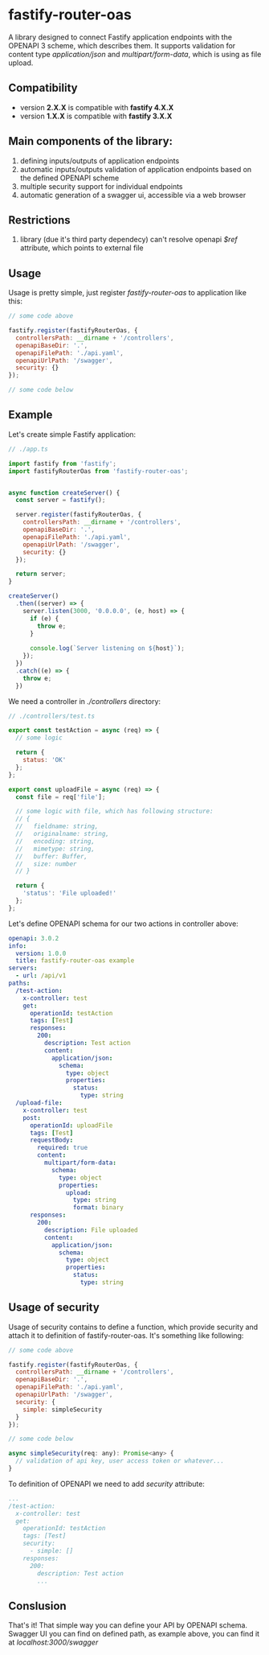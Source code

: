 # fastify-router-oas

A library designed to connect Fastify application endpoints with the OPENAPI 3 scheme, which describes them. It supports validation for content type *application/json* and *multipart/form-data*, which is using as file upload.

## Compatibility

- version **2.X.X** is compatible with **fastify 4.X.X**
- version **1.X.X** is compatible with **fastify 3.X.X**
 
## Main components of the library:

1. defining inputs/outputs of application endpoints
2. automatic inputs/outputs validation of application endpoints based on the defined OPENAPI scheme
3. multiple security support for individual endpoints
4. automatic generation of a swagger ui, accessible via a web browser

## Restrictions

1. library (due it's third party dependecy) can't resolve openapi *$ref* attribute, which points to external file

## Usage

Usage is pretty simple, just register *fastify-router-oas* to application like this:

```javascript
// some code above

fastify.register(fastifyRouterOas, {
  controllersPath: __dirname + '/controllers',
  openapiBaseDir: '.',
  openapiFilePath: './api.yaml',
  openapiUrlPath: '/swagger',
  security: {}
});

// some code below
```

## Example

Let's create simple Fastify application:

```javascript
// ./app.ts

import fastify from 'fastify';
import fastifyRouterOas from 'fastify-router-oas';


async function createServer() {
  const server = fastify();

  server.register(fastifyRouterOas, {
    controllersPath: __dirname + '/controllers',
    openapiBaseDir: '.',
    openapiFilePath: './api.yaml',
    openapiUrlPath: '/swagger',
    security: {}
  });

  return server;
}

createServer()
  .then((server) => {
    server.listen(3000, '0.0.0.0', (e, host) => {
      if (e) {
        throw e;
      }
      
      console.log(`Server listening on ${host}`);
    });
  })
  .catch((e) => {
    throw e;
  })
```

We need a controller in *./controllers* directory:

```javascript
// ./controllers/test.ts

export const testAction = async (req) => {
  // some logic

  return {
    status: 'OK'
  };
};

export const uploadFile = async (req) => {
  const file = req['file'];

  // some logic with file, which has following structure:
  // {
  //   fieldname: string,
  //   originalname: string,
  //   encoding: string,
  //   mimetype: string,
  //   buffer: Buffer,
  //   size: number
  // }

  return {
    'status': 'File uploaded!'
  };
};
```

Let's define OPENAPI schema for our two actions in controller above:

```yaml
openapi: 3.0.2
info:
  version: 1.0.0
  title: fastify-router-oas example
servers:
  - url: /api/v1
paths:
  /test-action:
    x-controller: test
    get:
      operationId: testAction
      tags: [Test]
      responses:
        200:
          description: Test action
          content:
            application/json:
              schema:
                type: object
                properties:
                  status:
                    type: string
  /upload-file:
    x-controller: test
    post:
      operationId: uploadFile
      tags: [Test]
      requestBody:
        required: true
        content:
          multipart/form-data:
            schema:
              type: object
              properties:
                upload:
                  type: string
                  format: binary
      responses:
        200:
          description: File uploaded
          content:
            application/json:
              schema:
                type: object
                properties:
                  status:
                    type: string
```

## Usage of security

Usage of security contains to define a function, which provide security and attach it to definition of fastify-router-oas. It's something like following:

```javascript
// some code above

fastify.register(fastifyRouterOas, {
  controllersPath: __dirname + '/controllers',
  openapiBaseDir: '.',
  openapiFilePath: './api.yaml',
  openapiUrlPath: '/swagger',
  security: {
    simple: simpleSecurity
  }
});

// some code below

async simpleSecurity(req: any): Promise<any> {
  // validation of api key, user access token or whatever...
}
```

To definition of OPENAPI we need to add *security* attribute:

```yaml
...
/test-action:
  x-controller: test
  get:
    operationId: testAction
    tags: [Test]
    security:
      - simple: []
    responses:
      200:
        description: Test action
        ...
```

## Conslusion

That's it! That simple way you can define your API by OPENAPI schema. Swagger UI you can find on defined path, as example above, you can find it at *localhost:3000/swagger*